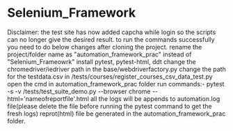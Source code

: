 # Selenium_Framework
Disclaimer: the test site has now added capcha while login so the scripts can no longer give the desired result.
to run the commands successfully you need to do below changes after cloning the project.
rename the project/folder name as "automation_framework_prac" instead of "Selenium_Frameowrk"
install pytest, pytest-html, ddt
change the chromedriver/iedriver path in the base/webdriverfactory.py
change the path for the testdata.csv in /tests/courses/register_courses_csv_data_test.py
open the cmd in automation_framework_prac folder
run commands:- pytest -s -v /tests/test_suite_demo.py --browser chrome --html='nameofreportfile'.html
all the logs will be appends to automation.log file(please delete the file before running the pytest command to get the fresh logs)
reprot(html) file be generated in the automation_framework_prac folder.
